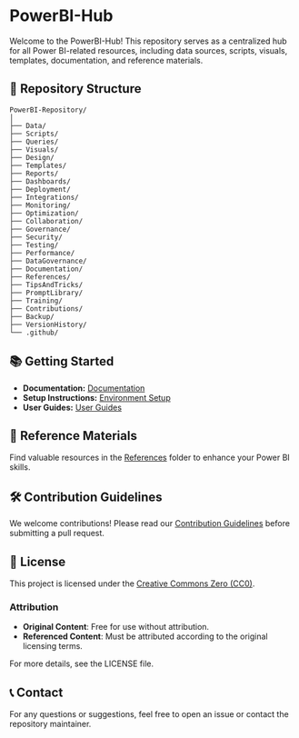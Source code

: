 # PowerBI-Hub

Welcome to the PowerBI-Hub! This repository serves as a centralized hub for all Power BI-related resources, including data sources, scripts, visuals, templates, documentation, and reference materials.

## 📁 Repository Structure
```
PowerBI-Repository/
│
├── Data/
├── Scripts/
├── Queries/
├── Visuals/
├── Design/
├── Templates/
├── Reports/
├── Dashboards/
├── Deployment/
├── Integrations/
├── Monitoring/
├── Optimization/
├── Collaboration/
├── Governance/
├── Security/
├── Testing/
├── Performance/
├── DataGovernance/
├── Documentation/
├── References/
├── TipsAndTricks/
├── PromptLibrary/
├── Training/
├── Contributions/
├── Backup/
├── VersionHistory/
└── .github/
```

## 📚 Getting Started

- **Documentation:** [Documentation](./Documentation/README.md)
- **Setup Instructions:** [Environment Setup](./Documentation/Setup/EnvironmentSetup.md)
- **User Guides:** [User Guides](./Documentation/UserGuides/README.md)

## 🔗 Reference Materials

Find valuable resources in the [References](./References/) folder to enhance your Power BI skills.

## 🛠️ Contribution Guidelines

We welcome contributions! Please read our [Contribution Guidelines](./Contributions/README.md) before submitting a pull request.

## 📄 License

This project is licensed under the [Creative Commons Zero (CC0)](./LICENSE).

### Attribution

- **Original Content**: Free for use without attribution.
- **Referenced Content**: Must be attributed according to the original licensing terms.

For more details, see the LICENSE file.


## 📞 Contact

For any questions or suggestions, feel free to open an issue or contact the repository maintainer.
